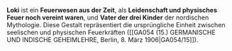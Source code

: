 
**Loki** ist ein **Feuerwesen aus der Zeit**, als **Leidenschaft und physisches Feuer noch vereint waren**, und **Vater der drei Kinder** der nordischen Mythologie. Diese Gestalt repräsentiert die ursprüngliche Einheit zwischen seelischen und physischen Feuerkräften ([[GA054 (15.) GERMANISCHE UND INDISCHE GEHEIMLEHRE, Berlin, 8. März 1906|GA054/15]]).
